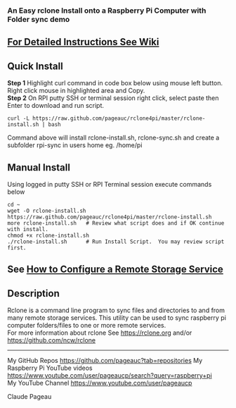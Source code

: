 ### An Easy rclone Install onto a Raspberry Pi Computer with Folder sync demo
## [For Detailed Instructions See Wiki](https://github.com/pageauc/rclone4pi/wiki)

## Quick Install
**Step 1** Highlight curl command in code box below using mouse left button. Right click mouse in highlighted area and Copy.    
**Step 2** On RPI putty SSH or terminal session right click, select paste then Enter to download and run script.  

    curl -L https://raw.github.com/pageauc/rclone4pi/master/rclone-install.sh | bash

Command above will install rclone-install.sh, rclone-sync.sh and create a subfolder rpi-sync in users home eg. /home/pi    
    
## Manual Install
Using logged in putty SSH or RPI Terminal session execute commands below

    cd ~
    wget -O rclone-install.sh https://raw.github.com/pageauc/rclone4pi/master/rclone-install.sh
    more rclone-install.sh   # Review what script does and if OK continue with install.
    chmod +x rclone-install.sh
    ./rclone-install.sh      # Run Install Script.  You may review script first.

## See [How to Configure a Remote Storage Service](https://github.com/pageauc/rclone4pi/wiki#how-to-configure-a-remote-storage-service)

## Description
Rclone is a command line program to sync files and directories to and from many remote storage services.
This utility can be used to sync raspberry pi computer folders/files to one or more remote services.    
For more information about rclone See https://rclone.org and/or https://github.com/ncw/rclone

-----
My GitHub Repos https://github.com/pageauc?tab=repositories
My Raspberry Pi YouTube videos https://www.youtube.com/user/pageaucp/search?query=raspberry+pi  
My YouTube Channel https://www.youtube.com/user/pageaucp    

Claude Pageau  




